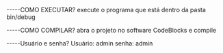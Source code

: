 -----COMO EXECUTAR?
execute o programa que está dentro da pasta bin/debug

-----COMO COMPILAR?
abra o projeto no software CodeBlocks e compile

-----Usuário e senha?
Usuário: admin
senha: admin
